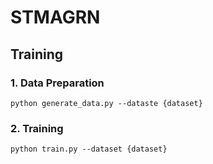 # STMAGRN

## Training
### 1. Data Preparation
    python generate_data.py --dataste {dataset}
 
### 2. Training
    python train.py --dataset {dataset}